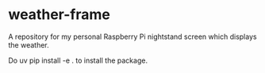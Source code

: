 # weather-frame
A repository for my personal Raspberry Pi nightstand screen which displays the weather.

Do uv pip install -e . to install the package.